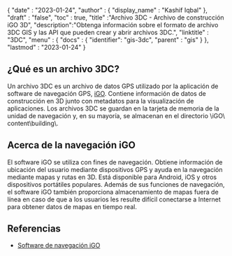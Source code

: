 {
  "date" : "2023-01-24",
  "author" : {
    "display_name" : "Kashif Iqbal"
},
  "draft" : "false",
  "toc" : true,
  "title" :"Archivo 3DC - Archivo de construcción iGO 3D",
  "description":"Obtenga información sobre el formato de archivo 3DC GIS y las API que pueden crear y abrir archivos 3DC.",
  "linktitle" : "3DC",
  "menu" : {
    "docs" : {
      "identifier": "gis-3dc",
      "parent" : "gis"
}
},
  "lastmod" : "2023-01-24"
}

## ¿Qué es un archivo 3DC?

Un archivo 3DC es un archivo de datos GPS utilizado por la aplicación de software de navegación GPS, [iGO](https://en.wikipedia.org/wiki/IGO_(software)). Contiene información de datos de construcción en 3D junto con metadatos para la visualización de aplicaciones. Los archivos 3DC se guardan en la tarjeta de memoria de la unidad de navegación y, en su mayoría, se almacenan en el directorio \​iGO\​content\​building\​.

## Acerca de la navegación iGO

El software iGO se utiliza con fines de navegación. Obtiene información de ubicación del usuario mediante dispositivos GPS y ayuda en la navegación mediante mapas y rutas en 3D. Está disponible para Android, iOS y otros dispositivos portátiles populares. Además de sus funciones de navegación, el software iGO también proporciona almacenamiento de mapas fuera de línea en caso de que a los usuarios les resulte difícil conectarse a Internet para obtener datos de mapas en tiempo real.

## Referencias

* [Software de navegación iGO](https://en.wikipedia.org/wiki/IGO_(software))

